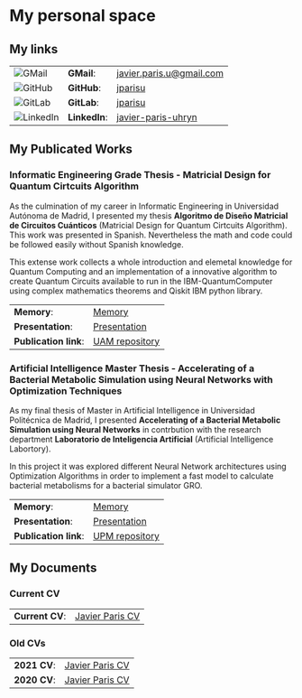 # My personal space

## My links

|                                 |               |                                                                      |
|---------------------------------|---------------|----------------------------------------------------------------------|
| ![GMail](icons/gmail.ico)       | **GMail**:    | [javier.paris.u@gmail.com](javier.paris.u@gmail.com)                 |
| ![GitHub](icons/github.ico)     | **GitHub**:   | [jparisu](https://github.com/jparisu)                                |
| ![GitLab](icons/gitlab.ico)     | **GitLab**:   | [jparisu](https://github.com/jparisu)                                |
| ![LinkedIn](icons/linkedin.ico) | **LinkedIn**: | [javier-paris-uhryn](https://www.linkedin.com/in/javier-paris-uhryn) |                 

## My Publicated Works

### Informatic Engineering Grade Thesis - Matricial Design for Quantum Cirtcuits Algorithm

As the culmination of my career in Informatic Engineering in Universidad Autónoma de Madrid, I presented my thesis **Algoritmo de Diseño Matricial de Circuitos Cuánticos** (Matricial Design for Quantum Cirtcuits Algorithm). 
This work was presented in Spanish. 
Nevertheless the math and code could be followed easily without Spanish knowledge.

This extense work collects a whole introduction and elemetal knowledge for Quantum Computing and an implementation of a innovative algorithm to create Quantum Circuits available to run in the IBM-QuantumComputer using complex mathematics theorems and Qiskit IBM python library.

|                       |                                                                  |
|-----------------------|------------------------------------------------------------------|
| **Memory**:           | [Memory](documents/tfg/TFG_memory.pdf)                           |
| **Presentation**:     | [Presentation](documents/tfg/TFG_presentation.pdf)               |
| **Publication link**: | [UAM repository](https://repositorio.uam.es/handle/10486/688422) |                 

### Artificial Intelligence Master Thesis - Accelerating of a Bacterial Metabolic Simulation using Neural Networks with Optimization Techniques

As my final thesis of Master in Artificial Intelligence in Universidad Politécnica de Madrid, I presented **Accelerating of a Bacterial Metabolic Simulation using Neural Networks** in contrbution with the research department **Laboratorio de Inteligencia Artificial** (Artificial Intelligence Labortory).

In this project it was explored different Neural Network architectures using Optimization Algorithms in order to implement a fast model to calculate bacterial metabolisms for a bacterial simulator GRO. 

|                       |                                                                  |
|-----------------------|------------------------------------------------------------------|
| **Memory**:           | [Memory](documents/tfg/TFG_memory.pdf)                           |
| **Presentation**:     | [Presentation](documents/tfg/TFG_presentation.pdf)               |
| **Publication link**: | [UPM repository](https://oa.upm.es/56001/)                       |       

## My Documents

### Current CV

|                       |                                                                  |
|-----------------------|------------------------------------------------------------------|
| **Current CV**:       | [Javier Paris CV](documents/cv/CVJavierParis_English.pdf)        |

### Old CVs

|                       |                                                                  |
|-----------------------|------------------------------------------------------------------|
| **2021 CV**:          | [Javier Paris CV](documents/cv/CV_JParisU_2021.pdf)              |
| **2020 CV**:          | [Javier Paris CV](documents/cv/CV_JParisU_2020.pdf)              |

<!-- Markdown Tips

markdown: https://guides.github.com/features/mastering-markdown/
# Header 1
## Header 2
### Header 3

- Bulleted
- List

1. Numbered
2. List

**Bold** and _Italic_ and `Code` text

[Link](url) and ![Image](src)

download icons: https://www.favicon.cc/?action=search&keywords=github

qr generator: https://www.qrcode.es/es/generador-qr-code/
 -->
